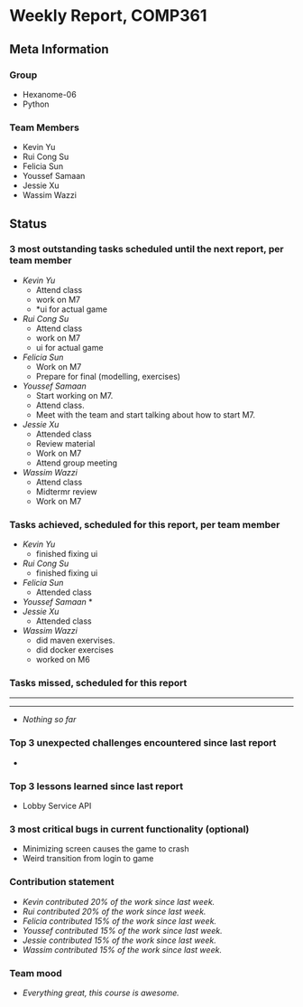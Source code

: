 # Weekly Report, COMP361

## Meta Information

### Group

* Hexanome-06
* Python

### Team Members

* Kevin Yu
* Rui Cong Su
* Felicia Sun
* Youssef Samaan
* Jessie Xu
* Wassim Wazzi

## Status

### 3 most outstanding tasks scheduled until the next report, per team member

* *Kevin Yu*
  * Attend class
  * work on M7
  * *ui for actual game
* *Rui Cong Su*
  * Attend class
  * work on M7
  * ui for actual game
* *Felicia Sun*
  * Work on M7
  * Prepare for final (modelling, exercises)
* *Youssef Samaan*
  * Start working on M7.
  * Attend class.
  * Meet with the team and start talking about how to start M7.
* *Jessie Xu* 
  * Attended class
  * Review material
  * Work on M7
  * Attend group meeting
* *Wassim Wazzi*
  * Attend class
  * Midtermr review
  * Work on M7

### Tasks achieved, scheduled for this report, per team member

* *Kevin Yu*
  * finished fixing ui
* *Rui Cong Su*
  * finished fixing ui
* *Felicia Sun*
  * Attended class
* *Youssef Samaan*
  * 
* *Jessie Xu*
  * Attended class
* *Wassim Wazzi*
  * did maven exervises.
  * did docker exercises
  * worked on M6

### Tasks missed, scheduled for this report

---

---

* *Nothing so far*

### Top 3 unexpected challenges encountered since last report

* 

### Top 3 lessons learned since last report

* Lobby Service API

### 3 most critical bugs in current functionality (optional)

* Minimizing screen causes the game to crash
* Weird transition from login to game

### Contribution statement

* *Kevin contributed 20% of the work since last week.*
* *Rui contributed 20% of the work since last week.*
* *Felicia contributed 15% of the work since last week.*
* *Youssef contributed 15% of the work since last week.*
* *Jessie contributed 15% of the work since last week.*
* *Wassim contributed 15% of the work since last week.*

### Team mood

* *Everything great, this course is awesome.*
